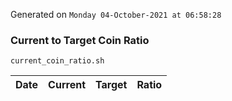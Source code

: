 Generated on `Monday 04-October-2021 at 06:58:28`

### Current to Target Coin Ratio
`current_coin_ratio.sh`

Date|Current|Target|Ratio
---|---|---|---
